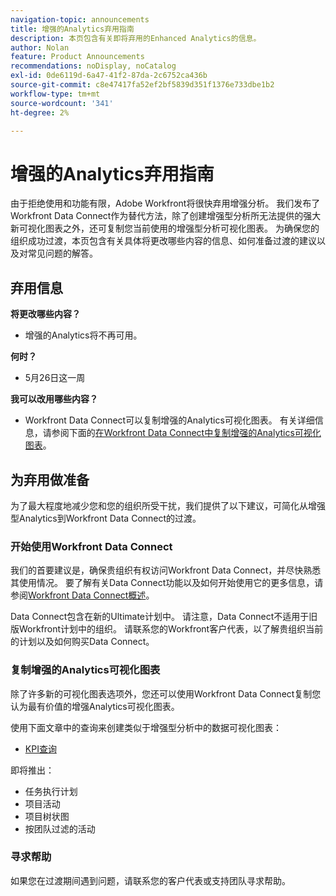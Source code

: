 ```yaml
---
navigation-topic: announcements
title: 增强的Analytics弃用指南
description: 本页包含有关即将弃用的Enhanced Analytics的信息。
author: Nolan
feature: Product Announcements
recommendations: noDisplay, noCatalog
exl-id: 0de6119d-6a47-41f2-87da-2c6752ca436b
source-git-commit: c8e47417fa52ef2bf5839d351f1376e733dbe1b2
workflow-type: tm+mt
source-wordcount: '341'
ht-degree: 2%

---
```


# 增强的Analytics弃用指南

由于拒绝使用和功能有限，Adobe Workfront将很快弃用增强分析。 我们发布了Workfront Data Connect作为替代方法，除了创建增强型分析所无法提供的强大新可视化图表之外，还可复制您当前使用的增强型分析可视化图表。 为确保您的组织成功过渡，本页包含有关具体将更改哪些内容的信息、如何准备过渡的建议以及对常见问题的解答。

## 弃用信息

**将更改哪些内容？**

* 增强的Analytics将不再可用。

**何时？**

* 5月26日这一周

**我可以改用哪些内容？**

* Workfront Data Connect可以复制增强的Analytics可视化图表。 有关详细信息，请参阅下面的[在Workfront Data Connect中复制增强的Analytics可视化图表](#replicate-enhanced-analytics-visualizations-in-workfront-data-connect)。

## 为弃用做准备

为了最大程度地减少您和您的组织所受干扰，我们提供了以下建议，可简化从增强型Analytics到Workfront Data Connect的过渡。

### 开始使用Workfront Data Connect

我们的首要建议是，确保贵组织有权访问Workfront Data Connect，并尽快熟悉其使用情况。 要了解有关Data Connect功能以及如何开始使用它的更多信息，请参阅[Workfront Data Connect概述](/help/quicksilver/reports-and-dashboards/data-lake/data-lake-overview.md)。

Data Connect包含在新的Ultimate计划<!--, and can be purchased as an add-on to the new Select and Prime plans-->中。 请注意，Data Connect不适用于旧版Workfront计划中的组织。 请联系您的Workfront客户代表，以了解贵组织当前的计划以及如何购买Data Connect。

### 复制增强的Analytics可视化图表

除了许多新的可视化图表选项外，您还可以使用Workfront Data Connect复制您认为最有价值的增强Analytics可视化图表。

使用下面文章中的查询来创建类似于增强型分析中的数据可视化图表：


* [KPI查询](/help/quicksilver/reports-and-dashboards/data-lake/enhanced-analytics-queries/kpi-queries.md)

即将推出：

* 任务执行计划
* 项目活动
* 项目树状图
* 按团队过滤的活动
<!--
* [Flight plan queries](/help/quicksilver/reports-and-dashboards/data-lake/enhanced-analytics-queries/flight-plan-queries.md)
* [Project activities queries](/help/quicksilver/reports-and-dashboards/data-lake/enhanced-analytics-queries/project-activity-queries.md)
* [Project treemap queries](/help/quicksilver/reports-and-dashboards/data-lake/enhanced-analytics-queries/project-tree-map-queries.md) 
* [Activity by team queries](/help/quicksilver/reports-and-dashboards/data-lake/enhanced-analytics-queries/team-queries.md)
-->

### 寻求帮助

如果您在过渡期间遇到问题，请联系您的客户代表或支持团队寻求帮助。

<!--
## FAQ

+++ Will I be able to continue using Enhanced Analytics after the deprecation?

No, it will be completely removed from the application.
+++

+++ What do I do if my organization is on a legacy Workfront plan but I want to use Data Connect?

Contact your account representative about moving to one of the new Workfront plans.
+++
-->
